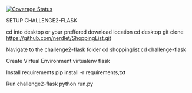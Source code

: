 [![Coverage Status](https://coveralls.io/repos/github/nerdlet/challenge/badge.svg?branch=master)](https://coveralls.io/github/nerdlet/challenge?branch=master)

SETUP CHALLENGE2-FLASK

cd into desktop or your preffered download location
cd desktop
git clone https://github.com/nerdlet/ShoppingList.git

Navigate to the challenge2-flask folder
cd shoppinglist
cd challenge-flask

Create Virtual Environment
virtualenv flask

Install requirements
pip install -r requirements,txt

Run challenge2-flask
python run.py




